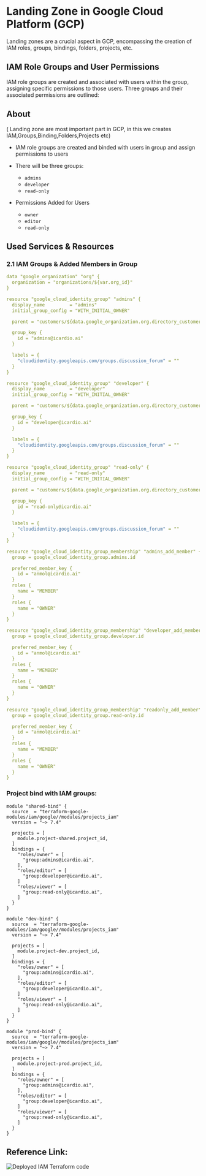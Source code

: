 # Landing Zone in Google Cloud Platform (GCP)

Landing zones are a crucial aspect in GCP, encompassing the creation of IAM roles, groups, bindings, folders, projects, etc.

## IAM Role Groups and User Permissions

IAM role groups are created and associated with users within the group, assigning specific permissions to those users. Three groups and their associated permissions are outlined:

## About
( Landing zone are most important part in GCP, in this we creates IAM,Groups,Binding,Folders,Projects etc)

- IAM role groups are created and binded with users in group and assign permissions to users

- There will be three groups:

    - `admins`
    - `developer`
    - `read-only`

- Permissions Added for Users

    - `owner`
    - `editor`
    - `read-only`

## Used Services & Resources

### 2.1 IAM Groups & Added Members in Group

```yaml
data "google_organization" "org" {
  organization = "organizations/${var.org_id}"
}

resource "google_cloud_identity_group" "admins" {
  display_name         = "admins"
  initial_group_config = "WITH_INITIAL_OWNER"

  parent = "customers/${data.google_organization.org.directory_customer_id}"

  group_key {
    id = "admins@icardio.ai"
  }

  labels = {
    "cloudidentity.googleapis.com/groups.discussion_forum" = ""
  }
}

resource "google_cloud_identity_group" "developer" {
  display_name         = "developer"
  initial_group_config = "WITH_INITIAL_OWNER"

  parent = "customers/${data.google_organization.org.directory_customer_id}"

  group_key {
    id = "developer@icardio.ai"
  }

  labels = {
    "cloudidentity.googleapis.com/groups.discussion_forum" = ""
  }
}

resource "google_cloud_identity_group" "read-only" {
  display_name         = "read-only"
  initial_group_config = "WITH_INITIAL_OWNER"

  parent = "customers/${data.google_organization.org.directory_customer_id}"

  group_key {
    id = "read-only@icardio.ai"
  }

  labels = {
    "cloudidentity.googleapis.com/groups.discussion_forum" = ""
  }
}

resource "google_cloud_identity_group_membership" "admins_add_member" {
  group = google_cloud_identity_group.admins.id

  preferred_member_key {
    id = "anmol@icardio.ai"
  }
  roles {
    name = "MEMBER"
  }
  roles {
    name = "OWNER"
  }
}

resource "google_cloud_identity_group_membership" "developer_add_member" {
  group = google_cloud_identity_group.developer.id

  preferred_member_key {
    id = "anmol@icardio.ai"
  }
  roles {
    name = "MEMBER"
  }
  roles {
    name = "OWNER"
  }
}

resource "google_cloud_identity_group_membership" "readonly_add_member" {
  group = google_cloud_identity_group.read-only.id

  preferred_member_key {
    id = "anmol@icardio.ai"
  }
  roles {
    name = "MEMBER"
  }
  roles {
    name = "OWNER"
  }
}
```
### Project bind with IAM groups:

```
module "shared-bind" {
  source  = "terraform-google-modules/iam/google//modules/projects_iam"
  version = "~> 7.4"

  projects = [
    module.project-shared.project_id,
  ]
  bindings = {
    "roles/owner" = [
      "group:admins@icardio.ai",
    ],
    "roles/editor" = [
      "group:developer@icardio.ai",
    ]
    "roles/viewer" = [
      "group:read-only@icardio.ai",
    ]
  }
}

module "dev-bind" {
  source  = "terraform-google-modules/iam/google//modules/projects_iam"
  version = "~> 7.4"

  projects = [
    module.project-dev.project_id,
  ]
  bindings = {
    "roles/owner" = [
      "group:admins@icardio.ai",
    ],
    "roles/editor" = [
      "group:developer@icardio.ai",
    ]
    "roles/viewer" = [
      "group:read-only@icardio.ai",
    ]
  }
}

module "prod-bind" {
  source  = "terraform-google-modules/iam/google//modules/projects_iam"
  version = "~> 7.4"

  projects = [
    module.project-prod.project_id,
  ]
  bindings = {
    "roles/owner" = [
      "group:admins@icardio.ai",
    ],
    "roles/editor" = [
      "group:developer@icardio.ai",
    ]
    "roles/viewer" = [
      "group:read-only@icardio.ai",
    ]
  }
}

```

## Reference Link:

![Deployed IAM Terraform code](https://github.com/clouddrove/icardio/blob/master/terraform/landing-zone/iam.tf)
